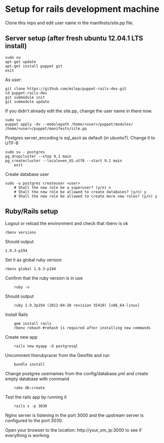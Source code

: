 # Setup for rails development machine

Clone this repo and edit user name in the manifests/site.pp file.

## Server setup (after fresh ubuntu 12.04.1 LTS install)

	sudo su
	apt-get update
	apt-get install puppet git
	exit

As user:

	git clone https://github.com/milep/puppet-rails-dev.git
	cd puppet-rails-dev
	git submodule init
	git submodule update

If you didn't already edit the site.pp, change the user name in there now.
	
	sudo su
	puppet apply -dv --modulepath /home/<user>/puppet/modules/ /home/<user>/puppet/manifests/site.pp

Postgres server_encoding is sql_ascii as default (in ubuntu?). Change it to UTF-8

	sudo su - postgres
	pg_dropcluster --stop 9.1 main
	pg_createcluster --locale=en_US.utf8 --start 9.1 main
        exit

Create database user

	sudo -u postgres createuser <user>
        # Shall the new role be a superuser? (y/n) n
        # Shall the new role be allowed to create databases? (y/n) y
        # Shall the new role be allowed to create more new roles? (y/n) y
	
## Ruby/Rails setup

Logout or reload the environment and check that rbenv is ok

	rbenv versions
	
Should output

	1.9.3-p194
	  
Set it as global ruby version

	rbenv global 1.9.3-p194
	
Confirm that the ruby version is in use

        ruby -v

Should output

        ruby 1.9.3p194 (2012-04-20 revision 35410) [x86_64-linux]

Install Rails

        gem install rails
        rbenv rehash #rehash is required after installing new commands

Create new app

        rails new myapp -d postgresql

Uncomment therubyracer from the Gemfile and run

        bundle install

Change postgres usernames from the config/database.yml and create empty database with command

        rake db:create


Test the rails app by running it

        rails s -p 3030

Nginx server is listening in the port 3000 and the upstream server is configured to the port 3030.

Open your browser to the location: http://your_vm_ip:3000 to see if everything is working.

